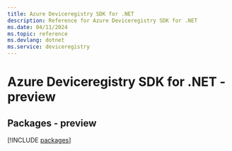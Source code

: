 ```yaml
---
title: Azure Deviceregistry SDK for .NET
description: Reference for Azure Deviceregistry SDK for .NET
ms.date: 04/11/2024
ms.topic: reference
ms.devlang: dotnet
ms.service: deviceregistry
---
```

# Azure Deviceregistry SDK for .NET - preview
## Packages - preview
[!INCLUDE [packages](deviceregistry-index.md)]